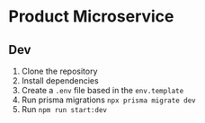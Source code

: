 # Product Microservice

## Dev

1. Clone the repository
2. Install dependencies
3. Create a `.env` file based in the `env.template`
4. Run prisma migrations `npx prisma migrate dev`
5. Run `npm run start:dev`